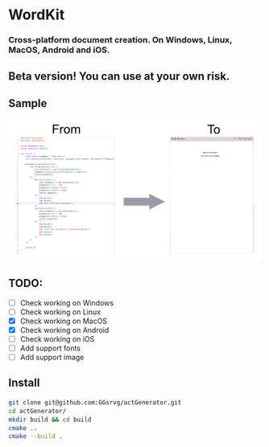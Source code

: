 # WordKit
### Cross-platform document creation. On Windows, Linux, MacOS, Android and iOS.

## Beta version! You can use at your own risk.

## Sample
<p align="center"><img src="https://github.com/GGsrvg/WordKit/blob/master/resForReadme/template.png" width="880"></p>

## TODO:
- [ ] Check working on Windows
- [ ] Check working on Linux
- [x] Check working on MacOS
- [x] Check working on Android
- [ ] Check working on iOS
- [ ] Add support fonts
- [ ] Add support image

## Install
```bash
git clone git@github.com:GGsrvg/actGenerator.git
cd actGenerator/
mkdir build && cd build
cmake ..
cmake --build .
```

